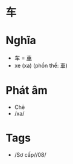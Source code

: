 # 车

# Nghĩa
* 车 = [車](車.md)
* xe (xa) (phồn thể: 車)

# Phát âm
* Chē
*  /xa/

# Tags
* /Sơ cấp//08/

